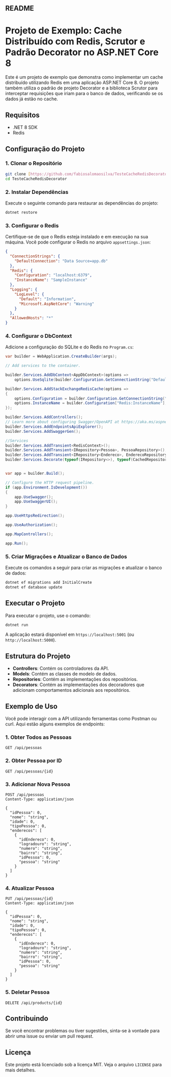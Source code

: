 ## README

# Projeto de Exemplo: Cache Distribuído com Redis, Scrutor e Padrão Decorator no ASP.NET Core 8

Este é um projeto de exemplo que demonstra como implementar um cache distribuído utilizando Redis em uma aplicação ASP.NET Core 8. O projeto também utiliza o padrão de projeto Decorator e a biblioteca Scrutor para interceptar requisições que iriam para o banco de dados, verificando se os dados já estão no cache.

## Requisitos

- .NET 8 SDK
- Redis

## Configuração do Projeto

### 1. Clonar o Repositório

```bash
git clone [https://github.com/fabiosalomaosilva/TesteCacheRedisDecorator](https://github.com/fabiosalomaosilva/TesteCacheRedisDecorator)
cd TesteCacheRedisDecorator
```

### 2. Instalar Dependências

Execute o seguinte comando para restaurar as dependências do projeto:

```bash
dotnet restore
```

### 3. Configurar o Redis

Certifique-se de que o Redis esteja instalado e em execução na sua máquina. Você pode configurar o Redis no arquivo `appsettings.json`:

```json
{
  "ConnectionStrings": {
    "DefaultConnection": "Data Source=app.db"
  },
  "Redis": {
    "Configuration": "localhost:6379",
    "InstanceName": "SampleInstance"
  },
  "Logging": {
    "LogLevel": {
      "Default": "Information",
      "Microsoft.AspNetCore": "Warning"
    }
  },
  "AllowedHosts": "*"
}
```

### 4. Configurar o DbContext

Adicione a configuração do SQLite e do Redis no `Program.cs`:

```csharp
var builder = WebApplication.CreateBuilder(args);

// Add services to the container.

builder.Services.AddDbContext<AppDbContext>(options =>
    options.UseSqlite(builder.Configuration.GetConnectionString("DefaultConnection")));

builder.Services.AddStackExchangeRedisCache(options =>
{
    options.Configuration = builder.Configuration.GetConnectionString("Redis");
    options.InstanceName = builder.Configuration["Redis:InstanceName"];
});

builder.Services.AddControllers();
// Learn more about configuring Swagger/OpenAPI at https://aka.ms/aspnetcore/swashbuckle
builder.Services.AddEndpointsApiExplorer();
builder.Services.AddSwaggerGen();

//Services
builder.Services.AddTransient<RedisContext>();
builder.Services.AddTransient<IRepository<Pessoa>, PessoaRepository>();
builder.Services.AddTransient<IRepository<Endereco>, EnderecoRepository>();
builder.Services.Decorate(typeof(IRepository<>), typeof(CachedRepository<>));


var app = builder.Build();

// Configure the HTTP request pipeline.
if (app.Environment.IsDevelopment())
{
    app.UseSwagger();
    app.UseSwaggerUI();
}

app.UseHttpsRedirection();

app.UseAuthorization();

app.MapControllers();

app.Run();
```

### 5. Criar Migrações e Atualizar o Banco de Dados

Execute os comandos a seguir para criar as migrações e atualizar o banco de dados:

```bash
dotnet ef migrations add InitialCreate
dotnet ef database update
```

## Executar o Projeto

Para executar o projeto, use o comando:

```bash
dotnet run
```

A aplicação estará disponível em `https://localhost:5001` (ou `http://localhost:5000`).

## Estrutura do Projeto

- **Controllers**: Contém os controladores da API.
- **Models**: Contém as classes de modelo de dados.
- **Repositories**: Contém as implementações dos repositórios.
- **Decorators**: Contém as implementações dos decoradores que adicionam comportamentos adicionais aos repositórios.

## Exemplo de Uso

Você pode interagir com a API utilizando ferramentas como Postman ou curl. Aqui estão alguns exemplos de endpoints:

### 1. Obter Todos as Pessoas

```http
GET /api/pessoas
```

### 2. Obter Pessoa por ID

```http
GET /api/pessoas/{id}
```

### 3. Adicionar Nova Pessoa

```http
POST /api/pessoas
Content-Type: application/json

{
  "idPessoa": 0,
  "nome": "string",
  "idade": 0,
  "tipoPessoa": 0,
  "enderecos": [
    {
      "idEndereco": 0,
      "logradouro": "string",
      "numero": "string",
      "bairro": "string",
      "idPessoa": 0,
      "pessoa": "string"
    }
  ]
}
```

### 4. Atualizar Pessoa

```http
PUT /api/pessoas/{id}
Content-Type: application/json

{
  "idPessoa": 0,
  "nome": "string",
  "idade": 0,
  "tipoPessoa": 0,
  "enderecos": [
    {
      "idEndereco": 0,
      "logradouro": "string",
      "numero": "string",
      "bairro": "string",
      "idPessoa": 0,
      "pessoa": "string"
    }
  ]
}
```

### 5. Deletar Pessoa

```http
DELETE /api/products/{id}
```

## Contribuindo

Se você encontrar problemas ou tiver sugestões, sinta-se à vontade para abrir uma issue ou enviar um pull request.

## Licença

Este projeto está licenciado sob a licença MIT. Veja o arquivo `LICENSE` para mais detalhes.

